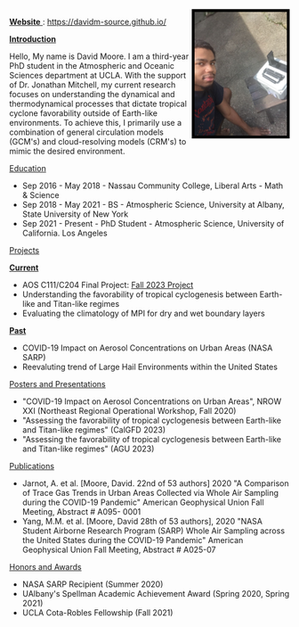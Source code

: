 <img align="right" width="166" height="222" src="/assets/IMG/profile_pic.jpg" alt="your-image-description" style="border: 5px solid  Black;">

<ins> **Website** </ins>: https://davidm-source.github.io/

<ins> **Introduction** </ins>


Hello, My name is David Moore. I am a third-year PhD student in the Atmospheric and Oceanic Sciences department at UCLA. With the support of Dr. Jonathan Mitchell, my current research focuses on understanding the dynamical and thermodynamical processes that dictate tropical cyclone favorability outside of Earth-like environments. To achieve this, I primarily use a combination of general circulation models (GCM's) and cloud-resolving models (CRM's) to mimic the desired environment. 

<ins> Education </ins>


- Sep 2016 - May 2018 - Nassau Community College, Liberal Arts - Math & Science
- Sep 2018 - May 2021 - BS - Atmospheric Science, University at Albany, State University of New York
- Sep 2021 - Present - PhD Student - Atmospheric Science, University of California. Los Angeles

<ins> Projects </ins>

<ins> **Current** </ins>
- AOS C111/C204 Final Project: [Fall 2023 Project](/project.md)
- Understanding the favorability of tropical cyclogenesis between Earth-like and Titan-like regimes
- Evaluating the climatology of MPI for dry and wet boundary layers

<ins> **Past** </ins>
- COVID-19 Impact on Aerosol Concentrations on Urban Areas (NASA SARP)
- Reevaluting trend of Large Hail Environments within the United States

<ins> Posters and Presentations </ins>

- "COVID-19 Impact on Aerosol Concentrations on Urban Areas", NROW XXI (Northeast Regional Operational Workshop, Fall 2020)
- "Assessing the favorability of tropical cyclogenesis between Earth-like and Titan-like regimes" (CalGFD 2023)
- "Assessing the favorability of tropical cyclogenesis between Earth-like and Titan-like regimes" (AGU 2023)

<ins> Publications </ins>

- Jarnot, A. et al. [Moore, David. 22nd of 53 authors] 2020 "A Comparison of Trace Gas Trends in Urban Areas Collected
via Whole Air Sampling during the COVID-19 Pandemic" American Geophysical Union Fall Meeting, Abstract # A095-
0001
- Yang, M.M. et al. [Moore, David 28th of 53 authors], 2020 "NASA Student Airborne Research Program (SARP) Whole
Air Sampling across the United States during the COVID-19 Pandemic" American Geophysical Union Fall Meeting,
Abstract # A025-07

<ins> Honors and Awards </ins>

- NASA SARP Recipient (Summer 2020)
- UAlbany's Spellman Academic Achievement Award (Spring 2020, Spring 2021)
- UCLA Cota-Robles Fellowship (Fall 2021)
